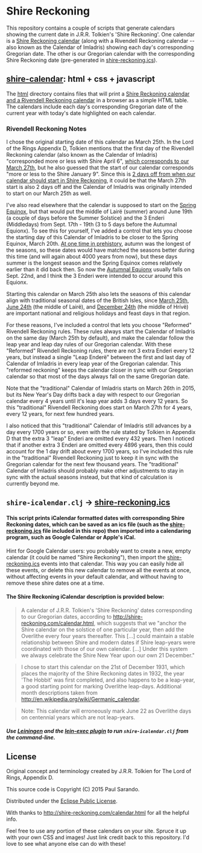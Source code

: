 Shire Reckoning
===============

This repository contains a couple of scripts that generate calendars showing the current date in J.R.R. Tolkien's 'Shire Reckoning'.
One calendar is a [Shire Reckoning calendar](http://psarando.github.io/shire-reckoning)
(along with a Rivendell Reckoning calendar -- also known as the Calendar of Imladris)
showing each day's corresponding Gregorian date.
The other is our Gregorian calendar with the corresponding Shire Reckoning date (pre-generated in [shire-reckoning.ics](shire-reckoning.ics)).

## [shire-calendar](http://psarando.github.io/shire-reckoning): html + css + javascript

The [html](html) directory contains files that will print a
[Shire Reckoning calendar and a Rivendell Reckoning calendar](http://psarando.github.io/shire-reckoning)
in a browser as a simple HTML table.
The calendars include each day's corresponding Gregorian date of the current year with today's date highlighted on each calendar.

### Rivendell Reckoning Notes

I chose the original starting date of this calendar as March 25th.
In the Lord of the Rings Appendix D, Tolkien mentions that the first day of the Rivendell Reckoning
calendar (also known as the Calendar of Imladris)
"corresponded more or less with Shire April 6",
[which corresponds to our March 27th](http://shire-reckoning.com/calendar.html),
but he also guessed that the start of our calendar corresponds "more or less to the Shire January 9".
Since this is [2 days off from when our calendar should start in Shire Reckoning](http://shire-reckoning.com/calendar.html),
it could be that the March 27th start is also 2 days off and the Calendar of Imladris was originally
intended to start on our March 25th as well.

I've also read elsewhere that the calendar is supposed to start on the [Spring Equinox](http://en.wikipedia.org/wiki/Equinox),
but that would put the middle of Lairë (summer) around June 19th (a couple of days before the Summer Solstice)
and the 3 Enderi (Middledays) from Sept. 17th - 19th (3 to 5 days before the Autumnal Equionx).
To see this for yourself, I've added a control that lets you choose the starting day of this
Calendar of Imladris to be closer to the Spring Equinox, March 20th.
[At one time in prehistory](http://www.sym454.org/seasons/), autumn was the longest of the seasons,
so these dates would have matched the seasons better during this time (and will again about 4000 years from now),
but these days summer is the longest season and the Spring Equinox comes relatively earlier than it did back then.
So now the [Autumnal Equionx](http://en.wikipedia.org/wiki/Equinox) usually falls on Sept. 22nd,
and I think the 3 Enderi were intended to occur around this Equionx.

Starting this calendar on March 25th also lets the seasons of this calendar align with traditional seasonal dates of the British Isles,
since [March 25th](https://en.wikipedia.org/wiki/March_25#Holidays_and_observances),
[June 24th](https://en.wikipedia.org/wiki/Midsummer#United_Kingdom) (the middle of Lairë),
and [December 24th](https://en.wikipedia.org/wiki/Christmas_Eve) (the middle of Hrívë)
are important national and religious holidays and feast days in that region.

For these reasons, I've included a control that lets you choose "Reformed" Rivendell Reckoning rules.
These rules always start the Calendar of Imladris on the same day (March 25th by default), and make
the calendar follow the leap year and leap day rules of our Gregorian calendar.
With these "Reformed" Rivendell Reckoning rules, there are not 3 extra Enderi every 12 years,
but instead a single "Leap Enderë" between the first and last day of Calendar of Imladris in every
leap year of the Gregorian calendar.
This "reformed reckoning" keeps the calendar closer in sync with our Gregorian calendar so that most
of the days always fall on the same Gregorian date.

Note that the "traditional" Calendar of Imladris starts on March 26th in 2015, but its New Year's Day drifts
back a day with respect to our Gregorian calendar every 4 years until it's leap year adds 3 days every 12 years.
So this "traditional" Rivendell Reckoning does start on March 27th for 4 years, every 12 years, for next few hundred years.

I also noticed that this "traditional" Calendar of Imladris still advances by a day every 1700 years or so,
even with the rule stated by Tolkien in Appendix D that the extra 3 "leap" Enderi are omitted every 432 years.
Then I noticed that if another extra 3 Enderi are omitted every 4896 years,
then this could account for the 1 day drift about every 1700 years,
so I've included this rule in the "traditional" Rivendell Reckoning just to keep it in sync with the
Gregorian calendar for the next few thousand years.
The "traditional" Calendar of Imladris should probably make other adjustments to stay
in sync with the actual seasons instead, but that kind of calculation is currently beyond me.


## `shire-icalendar.clj` -> [shire-reckoning.ics](shire-reckoning.ics)

#### This script prints iCalendar formatted dates with corresponding Shire Reckoning dates, which can be saved as an ics file (such as the [shire-reckoning.ics](shire-reckoning.ics) file included in this repo) then imported into a calendaring program, such as Google Calendar or Apple's iCal.
Hint for Google Calendar users: you probably want to create a new, empty calendar (it could be named "Shire Reckoning"), then import the [shire-reckoning.ics](shire-reckoning.ics) events into that calendar.
This way you can easily hide all these events, or delete this new calendar to remove all the events at once, without affecting events in your default calendar, and without having to remove these shire dates one at a time.

#### The Shire Reckoning iCalendar description is provided below:

> A calendar of J.R.R. Tolkien's 'Shire Reckoning' dates corresponding to our Gregorian dates, according to http://shire-reckoning.com/calendar.html, which suggests that we "anchor the Shire calendar on the solstice of one particular year, then add the Overlithe every four years thereafter. This [...] could maintain a stable relationship between Shire and modern dates if Shire leap-years were coordinated with those of our own calendar. [...] Under this system we always celebrate the Shire New Year upon our own 21 December."

> I chose to start this calendar on the 21st of December 1931, which places the majority of the Shire Reckoning dates in 1932, the year 'The Hobbit' was first completed, and also happens to be a leap-year, a good starting point for marking Overlithe leap-days. Additional month descriptions taken from http://en.wikipedia.org/wiki/Germanic_calendar.

> Note: This calendar will erroneously mark June 22 as Overlithe days on centennial years which are not leap-years.

##### Use [Leiningen](http://leiningen.org) and the [lein-exec plugin](https://github.com/kumarshantanu/lein-exec) to run `shire-icalendar.clj` from the command-line.

## License

Original concept and terminology created by J.R.R. Tolkien for The Lord of Rings, Appendix D.

This source code is Copyright (C) 2015 Paul Sarando.

Distributed under the [Eclipse Public License](http://www.eclipse.org/legal/epl-v10.html).

With thanks to http://shire-reckoning.com/calendar.html for all the helpful info.

Feel free to use any portion of these calendars on your site.
Spruce it up with your own CSS and images!
Just link credit back to this repository. I'd love to see what anyone else can do with these!
